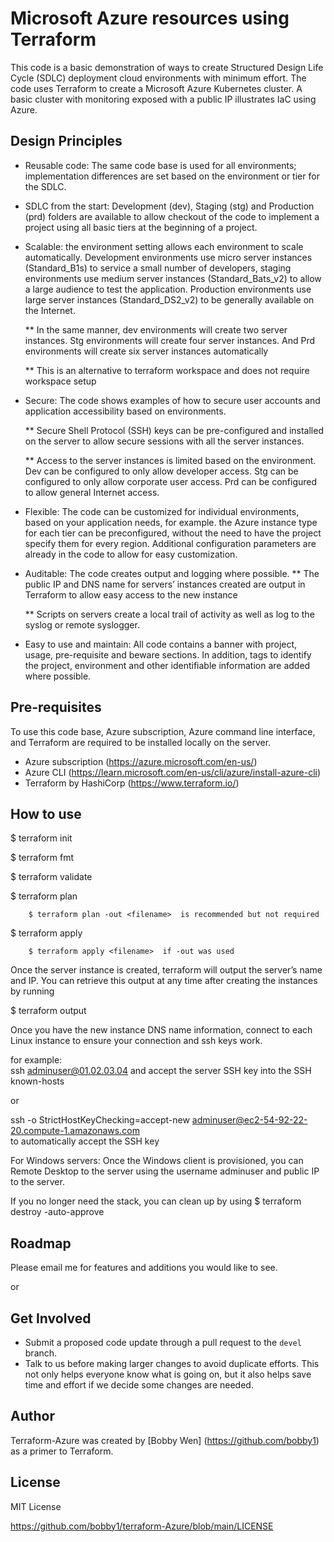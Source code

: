 # Microsoft Azure resources using Terraform
This code is a basic demonstration of ways to create Structured Design Life Cycle (SDLC) deployment cloud environments with minimum effort.  The code uses Terraform to create a Microsoft Azure Kubernetes cluster.  A basic cluster with monitoring exposed with a public IP illustrates IaC using Azure.

## Design Principles
* Reusable code: The same code base is used for all environments; implementation differences are set based on the environment or tier for the SDLC.
* SDLC from the start: Development (dev), Staging (stg) and Production (prd) folders are available to allow checkout of the code to implement a project using all basic tiers at the beginning of a project.
* Scalable:  the environment setting allows each environment to scale automatically.  Development environments use micro server instances (Standard_B1s) to service a small number of developers, staging environments use medium server instances (Standard_Bats_v2) to allow a large audience to test the application.  Production environments use large server instances (Standard_DS2_v2) to be generally available on the Internet.

  ** In the same manner, dev environments will create two server instances.  Stg environments will create four server instances.  And Prd environments will create six server instances automatically

  ** This is an alternative to terraform workspace and does not require workspace setup

* Secure: The code shows examples of how to secure user accounts and application accessibility based on environments.
  
  ** Secure Shell Protocol (SSH) keys can be pre-configured and installed on the server to allow secure sessions with all the server instances.
  
  ** Access to the server instances is limited based on the environment.  Dev can be configured to only allow developer access.  Stg can be configured to only allow corporate user access.  Prd can be configured to allow general Internet access.

* Flexible: The code can be customized for individual environments, based on your application needs, for example.  the Azure instance type for each tier can be preconfigured, without the need to have the project specify them for every region. Additional configuration parameters are already in the code to allow for easy customization.  
  
* Auditable: The code creates output and logging where possible.
  ** The public IP and DNS name for servers’ instances created are output in Terraform to allow easy access to the new instance

  ** Scripts on servers create a local trail of activity as well as log to the syslog or remote syslogger.

* Easy to use and maintain:  All code contains a banner with project, usage, pre-requisite and beware sections.  In addition, tags to identify the project, environment and other identifiable information are added where possible.

## Pre-requisites

To use this code base, Azure subscription, Azure command line interface, and Terraform are required to be installed locally on the server.

   * Azure subscription (https://azure.microsoft.com/en-us/)
   * Azure CLI (https://learn.microsoft.com/en-us/cli/azure/install-azure-cli)  
   * Terraform by HashiCorp (https://www.terraform.io/)
  
## How to use
  $ terraform init

  $ terraform fmt

  $ terraform validate

  $ terraform plan  

        $ terraform plan -out <filename>  is recommended but not required

  $ terraform apply
  
        $ terraform apply <filename>  if -out was used
  
 Once the server instance is created, terraform will output the server’s name and IP.  You can retrieve this output at any time after creating the instances by running 
  
   $ terraform output
  
Once you have the new instance DNS name information, connect to each Linux instance to ensure your connection and ssh keys work.

for example:  
  ssh adminuser@01.02.03.04
  and accept the server SSH key into the SSH known-hosts
 
  or
  
  ssh -o StrictHostKeyChecking=accept-new adminuser@ec2-54-92-22-20.compute-1.amazonaws.com    
  to automatically accept the SSH key

For Windows servers:
Once the Windows client is provisioned, you can Remote Desktop to the server using the username adminuser and public IP to the server.

If you no longer need the stack,  you can clean up by using $ terraform destroy -auto-approve

## Roadmap

Please email me for features and additions you would like to see.  

or

## Get Involved

* Submit a proposed code update through a pull request to the `devel` branch.
* Talk to us before making larger changes
  to avoid duplicate efforts. This not only helps everyone
  know what is going on, but it also helps save time and effort if we decide
  some changes are needed.

## Author

Terraform-Azure was created by [Bobby Wen] (https://github.com/bobby1) as a primer to Terraform.

## License

MIT License

https://github.com/bobby1/terraform-Azure/blob/main/LICENSE
